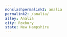 ```yaml
---
﻿nonslashpermalink2: analia
permalink2: /analia/
alley: Analia
city: Roxbury
state: New Hampshire
---
```

